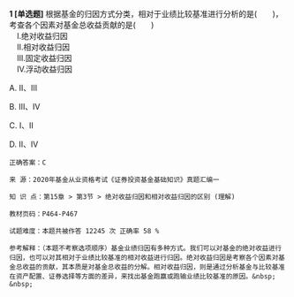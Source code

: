 **1 [单选题]** 根据基金的归因方式分类，相对于业绩比较基准进行分析的是(&emsp;&emsp;)，考查各个因素对基金总收益贡献的是(&emsp;&emsp;)<br />
&emsp;I.绝对收益归因<br />
&emsp;II.相对收益归因<br />
&emsp;III.固定收益归因<br />
&emsp;IV.浮动收益归因

A. II、III

B. III、IV

C. I、II

D. II、Ⅳ

```
正确答案：C

来 源：2020年基金从业资格考试《证券投资基金基础知识》真题汇编一

知 识 点：第15章 > 第3节 > 绝对收益归因和相对收益归因的区别 (理解)

教材页码：P464-P467

试题难度：本题共被作答 12245 次 正确率 58 %

参考解释：（本题不考察选项顺序）基金业绩归因有多种方式。我们可以对基金的绝对收益进行归因，也可以对其相对于业绩比较基准的相对收益进行归因。绝对收益归因是考察各个因素对基金总收益的贡献，其本质是对基金总收益的分解。相对收益归因，则是通过分析基金与比较基准在资产配置、证券选择等方面的差异，来找出基金跑赢或跑输业绩比较基准的原因。&nbsp; &nbsp;
```

